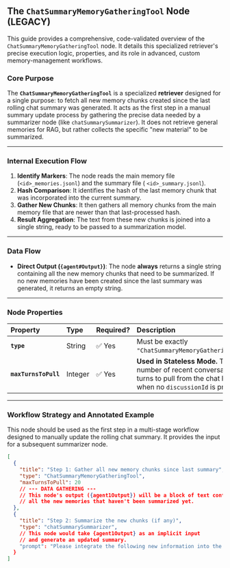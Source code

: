 ## The `ChatSummaryMemoryGatheringTool` Node (LEGACY)

This guide provides a comprehensive, code-validated overview of the `ChatSummaryMemoryGatheringTool` node. It details
this specialized retriever's precise execution logic, properties, and its role in advanced, custom memory-management
workflows.

### Core Purpose

The **`ChatSummaryMemoryGatheringTool`** is a specialized **retriever** designed for a single purpose: to fetch all new
memory chunks created since the last rolling chat summary was generated. It acts as the first step in a manual summary
update process by gathering the precise data needed by a summarizer node (like `chatSummarySummarizer`). It does not
retrieve general memories for RAG, but rather collects the specific "new material" to be summarized.

-----

### Internal Execution Flow

1. **Identify Markers**: The node reads the main memory file (`<id>_memories.jsonl`) and the summary file (
   `<id>_summary.jsonl`).
2. **Hash Comparison**: It identifies the hash of the last memory chunk that was incorporated into the current summary.
3. **Gather New Chunks**: It then gathers all memory chunks from the main memory file that are newer than that
   last-processed hash.
4. **Result Aggregation**: The text from these new chunks is joined into a single string, ready to be passed to a
   summarization model.

-----

### Data Flow

* **Direct Output (`{agent#Output}`)**: The node **always** returns a single string containing all the new memory chunks
  that need to be summarized. If no new memories have been created since the last summary was generated, it returns an
  empty string.

-----

### Node Properties

| Property             | Type    | Required? | Description                                                                                                                          |
|:---------------------|:--------|:----------|:-------------------------------------------------------------------------------------------------------------------------------------|
| **`type`**           | String  | ✅ Yes     | Must be exactly `"ChatSummaryMemoryGatheringTool"`.                                                                                  |
| **`maxTurnsToPull`** | Integer | ✅ Yes     | **Used in Stateless Mode.** The number of recent conversation turns to pull from the chat history when no `discussionId` is present. |

-----

### Workflow Strategy and Annotated Example

This node should be used as the first step in a multi-stage workflow designed to manually update the rolling chat
summary. It provides the input for a subsequent summarizer node.

```json
[
  {
    "title": "Step 1: Gather all new memory chunks since last summary",
    "type": "ChatSummaryMemoryGatheringTool",
    "maxTurnsToPull": 20
    // --- DATA GATHERING ---
    // This node's output ({agent1Output}) will be a block of text containing
    // all the new memories that haven't been summarized yet.
  },
  {
    "title": "Step 2: Summarize the new chunks (if any)",
    "type": "chatSummarySummarizer",
    // This node would take {agent1Output} as an implicit input
    // and generate an updated summary.
    "prompt": "Please integrate the following new information into the existing summary...\nNew Info: [LATEST_MEMORIES]\n\nExisting Summary: [CHAT_SUMMARY]"
  }
]
```
